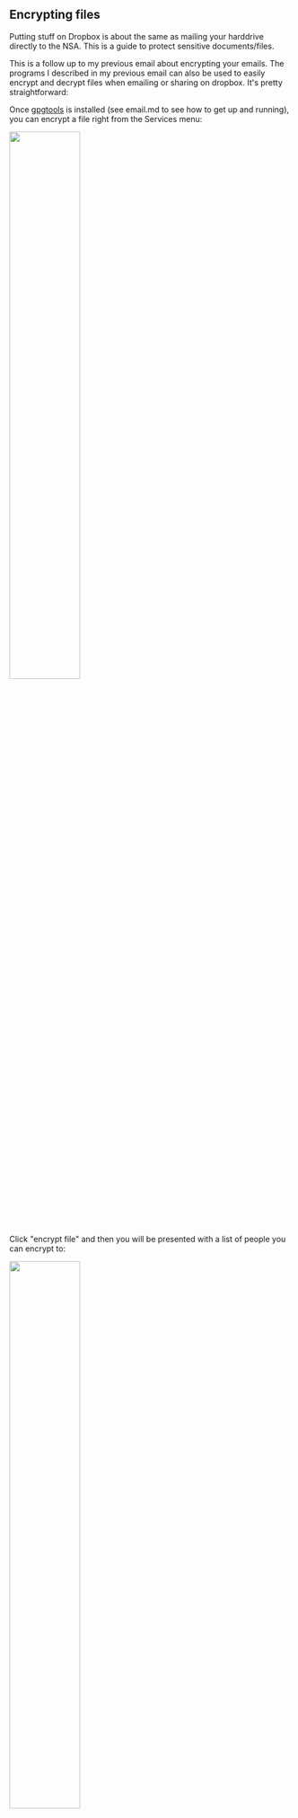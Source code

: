 ## Encrypting files

Putting stuff on Dropbox is about the same as mailing your harddrive directly to the NSA. This is a guide to protect sensitive documents/files.

This is a follow up to my previous email about encrypting your emails. The programs I described in my previous email can also be used to easily encrypt and decrypt files when emailing or sharing on dropbox. It's pretty straightforward:

Once [gpgtools](https://gpgtools.org) is installed (see email.md to see how to get up and running), you can encrypt a file right from the Services menu:

<img src="https://i.cloudup.com/tV2TNzGIEI-2000x2000.png" width="50%" height="50%"/>

Click "encrypt file" and then you will be presented with a list of people you can encrypt to:

<img src="https://i.cloudup.com/tqAVMShNfR-2000x2000.png" width="50%" height="50%"/>

If you have noone in this list you have to get their PGP key. You can get mine by typing "gpg --recv-keys 0x6d3e2004415af4a3" on the command line or by opening "GPG Keychain Access" and opening "Retrieve from Keyserver" or "Search for key". You will be able to find me and Ari as we're both on distributed keyservers.

<img src="https://i.cloudup.com/JHALiePhxd-1200x1200.png" width="50%" height="50%"/>

Once the file is encrypted it will generate a "filename.txt.gpg" file which is an encrypted file that only you and the recipients can open. If they have gpgtools installed they can simply double click it to open it. Make sure its not opened in the dropbox folder itself or it will get automatically synced to dropbox, defeating the whole point of this.

Just a heads up, let me know if anyone has any questions.